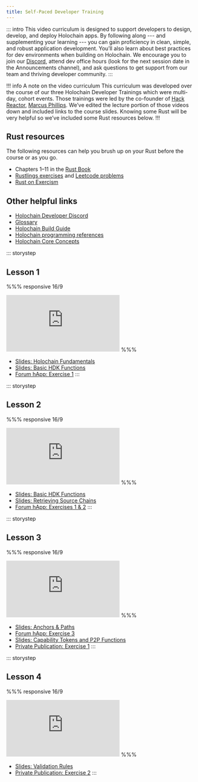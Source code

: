 ```yaml
---
title: Self-Paced Developer Training
---
```


::: intro
This video curriculum is designed to support developers to design, develop, and deploy Holochain apps. By following along --- and supplementing your learning --- you can gain proficiency in clean, simple, and robust application development. You’ll also learn about best practices for dev environments when building on Holochain. We encourage you to join our [Discord](https://discord.com/invite/DE9dtFXjZb), attend dev office hours (look for the next session date in the Announcements channel), and ask questions to get support from our team and thriving developer community.
:::

!!! info A note on the video curriculum
This curriculum was developed over the course of our three Holochain Developer Trainings which were multi-day, cohort events. Those trainings were led by the co-founder of [Hack Reactor](https://www.hackreactor.com/), [Marcus Phillips](https://www.linkedin.com/in/marcusphillips/). We’ve edited the lecture portion of those videos down and included links to the course slides. Knowing some Rust will be very helpful so we’ve included some Rust resources below.
!!!

## Rust resources

The following resources can help you brush up on your Rust before the course or as you go.

* Chapters 1–11 in the [Rust Book](https://doc.rust-lang.org/book/)
* [Rustlings exercises](https://github.com/rust-lang/rustlings/) and [Leetcode problems](https://leetcode.com/problemset/all/)<!-- cspell:disable-line -->
* [Rust on Exercism](https://exercism.org/tracks/rust)<!-- cspell:disable-line -->

## Other helpful links

* [Holochain Developer Discord](https://discord.com/invite/DE9dtFXjZb)
* [Glossary](/references/glossary/)
* [Holochain Build Guide](/build/)
* [Holochain programming references](/references/)
* [Holochain Core Concepts](/concepts/)

::: storystep
## Lesson 1

%%% responsive 16/9
<iframe src="https://www.youtube.com/embed/aQkU-eNwdw4?enablejsapi=1&amp;rel=0" title="YouTube video" frameborder="0" data-testid="youtube-video" allow="accelerometer; autoplay; clipboard-write; encrypted-media; gyroscope; picture-in-picture" allowfullscreen=""></iframe><!-- cspell:disable-line -->
%%%

* [Slides: Holochain Fundamentals](https://holochain-immersive.github.io/holochain-lesson-1/)
* [Slides: Basic HDK Functions](https://holochain-immersive.github.io/holochain-lesson-2/)
* [Forum hApp: Exercise 1](https://github.com/holochain-immersive/forum-happ)
:::

::: storystep
## Lesson 2

%%% responsive 16/9
<iframe src="https://www.youtube.com/embed/AHoFOORxSm0?enablejsapi=1&amp;rel=0" title="YouTube video" frameborder="0" data-testid="youtube-video" allow="accelerometer; autoplay; clipboard-write; encrypted-media; gyroscope; picture-in-picture" allowfullscreen=""></iframe><!-- cspell:disable-line -->
%%%

* [Slides: Basic HDK Functions](https://holochain-immersive.github.io/holochain-lesson-2/)
* [Slides: Retrieving Source Chains](https://holochain-immersive.github.io/holochain-lesson-3/)
* [Forum hApp: Exercises 1 &amp; 2](https://github.com/holochain-immersive/forum-happ)
:::

::: storystep
## Lesson 3

%%% responsive 16/9
<iframe src="https://www.youtube.com/embed/Gts0HeZlF20?enablejsapi=1&amp;rel=0" title="YouTube video" frameborder="0" data-testid="youtube-video" allow="accelerometer; autoplay; clipboard-write; encrypted-media; gyroscope; picture-in-picture" allowfullscreen=""></iframe><!-- cspell:disable-line -->
%%%

* [Slides: Anchors &amp; Paths](https://holochain-immersive.github.io/holochain-lesson-4/)
* [Forum hApp: Exercise 3](https://github.com/holochain-immersive/forum-happ)
* [Slides: Capability Tokens and P2P Functions](https://holochain-immersive.github.io/holochain-lesson-5/)
* [Private Publication: Exercise 1](https://github.com/holochain-immersive/private-publication)
:::

::: storystep
## Lesson 4

%%% responsive 16/9
<iframe src="https://www.youtube.com/embed/Uw90g9hrhu0?enablejsapi=1&amp;rel=0" title="YouTube video" frameborder="0" data-testid="youtube-video" allow="accelerometer; autoplay; clipboard-write; encrypted-media; gyroscope; picture-in-picture" allowfullscreen=""></iframe><!-- cspell:disable-line -->
%%%

* [Slides: Validation Rules](https://holochain-immersive.github.io/holochain-lesson-6/)
* [Private Publication: Exercise 2](https://github.com/holochain-immersive/private-publication)
:::

